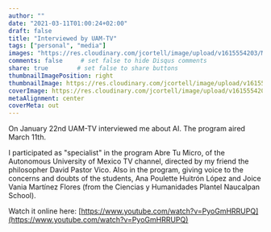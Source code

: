 ```yaml
---
author: ""
date: "2021-03-11T01:00:24+02:00"
draft: false
title: "Interviewed by UAM-TV"
tags: ["personal", "media"]
images: "https://res.cloudinary.com/jcortell/image/upload/v1615554203/Media/20210311AbreTuMicroAITVUAM.png"
comments: false     # set false to hide Disqus comments
share: true        # set false to share buttons
thumbnailImagePosition: right
thumbnailImage: https://res.cloudinary.com/jcortell/image/upload/v1615554203/Media/20210311AbreTuMicroAITVUAM.png
coverImage: https://res.cloudinary.com/jcortell/image/upload/v1615554203/Media/20210311AbreTuMicroAITVUAM.png
metaAlignment: center
coverMeta: out
---
```


On January 22nd UAM-TV interviewed me about AI. The program aired March 11th.

<!--more-->

I participated as "specialist" in the program Abre Tu Micro, of the Autonomous University of Mexico TV channel, directed by my friend the philosopher David Pastor Vico. Also in the program, giving voice to the concerns and doubts of the students, Ana Poulette Huitrón López and Joice Vania Martínez Flores (from the Ciencias y Humanidades Plantel Naucalpan School).

Watch it online here: [https://www.youtube.com/watch?v=PyoGmHRRUPQ](https://www.youtube.com/watch?v=PyoGmHRRUPQ)
